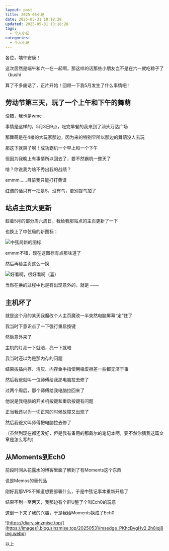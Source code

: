```yaml
---
layout: post
title: 2025-05小记
date: 2025-05-31 10:18:28
updated: 2025-05-31 13:18:28
tags:
  - 个人小记
categories:
  - 个人小记
---
```

各位，端午安康！

这次居然是端午和六一在一起啊，那这样的话那些小朋友岂不是在六一就吃粽子了（bushi

算了不多废话了，正片开始！回顾一下我5月发生了什么事情吧！

## 劳动节第三天，玩了一个上午和下午的舞萌

没错，我也是wmc

事情是这样的，5月3日9点，吃完早餐的我来到了汕头万达广场

那舞萌是在4楼的大玩家那边，因为来的特别早所以那边的舞萌没人去玩

那这下就爽了啊！成功霸机一个早上和一个下午

但因为我晚上有事情所以回去了，要不然霸机一整天了



啥？你说我为啥不秀出我的战绩？

emmm......目前我只能打打黄谱

红谱的话只有一把是S，没有鸟，更别提鸟加了

## 站点主页大更新

趁着5月的部分周六周日，我给我那站点的主页更新了一下

也换上了中弦局的新图标：

![中弦局新的图标](https://www.storical.space/style/images/tech-1.png)

emmm不错，现在这图标有点那味道了

然后再给主页这么一换

![好看啊，很好看啊（喜）](https://images1.blog.sinzmise.top/20250531/msedge_oz7DR3e2DC.8z6rjr6yb5.webp)

当然在换的过程中也是有出现意外的，就是 —— 

## 主机坏了

就是这个月的某天我魔改个人主页魔改一半突然电脑屏幕“定”住了

我当时下意识点了一下强行重启按键

然后意外来了

主机的灯亮一下就暗，亮一下就暗

我当时还以为是那内存的问题

结果拔插内存、清灰、内存金手指使用橡皮擦差一些都无济于事

然后我爸就叫一位师傅给我那电脑拉去修了

过两个周后，那个师傅给我电脑拉回来了

他说是我电脑的开关机按键和重启按键有问题

正当我还以为一切正常的时候故障又出现了

然后我爸又叫师傅把电脑拉去修了

（虽然到现在都还没好，但是我有备用的那戴尔的笔记本啊，要不然你猜我这篇文章是怎么写的）

## 从Moments到Ech0

前段时间从花露水的博客里面了解到了有Moments这个东西

说是Memos的替代品

刚好我那VPS不知道想要部署什么，于是中弦记事本重新开启了

结果不到一至两天，我那边有个群U整了个叫Ech0的玩意

这倒一下来了我的兴趣，于是我给Moments换成了Ech0

![https://diary.sinzmise.top/](https://images1.blog.sinzmise.top/20250531/msedge_PKhcBvgHv2.2h8jqj8ieg.webp)


以上
